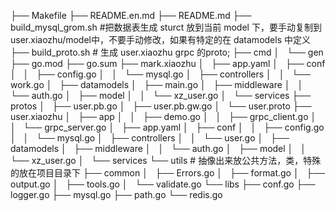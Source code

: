 
├── Makefile
├── README.en.md
├── README.md
├── build_mysql_grom.sh   #把数据表生成 sturct 放到当前 model 下，要手动复制到user.xiaozhu/model中，不要手动修改，如果有特定的在 datamodels 中定义
├── build_proto.sh # 生成 user.xiaozhu grpc 的proto; 
├── cmd
│   └── gen
├── go.mod
├── go.sum
├── mark.xiaozhu
│   ├── app.yaml
│   ├── conf
│   │   ├── config.go
│   │   └── mysql.go
│   ├── controllers
│   │   └── work.go
│   ├── datamodels
│   ├── main.go
│   ├── middleware
│   │   └── auth.go
│   ├── model
│   │   └── xz_user.go
│   └── services
├── protos
│   ├── user.pb.go
│   ├── user.pb.gw.go
│   └── user.proto
├── user.xiaozhu
│   ├── app
│   │   ├── demo.go
│   │   ├── grpc_client.go
│   │   └── grpc_server.go
│   ├── app.yaml
│   ├── conf
│   │   ├── config.go
│   │   └── mysql.go
│   ├── controllers
│   │   └── user.go
│   ├── datamodels
│   ├── middleware
│   │   └── auth.go
│   ├── model
│   │   └── xz_user.go
│   └── services
└── utils  # 抽像出来放公共方法，类，特殊的放在项目目录下
    ├── common
    │   ├── Errors.go
    │   ├── format.go
    │   ├── output.go
    │   ├── tools.go
    │   └── validate.go
    └── libs
        ├── conf.go
        ├── logger.go
        ├── mysql.go
        ├── path.go
        └── redis.go

